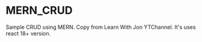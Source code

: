 # MERN_CRUD
 Sample CRUD using MERN. Copy from Learn With Jon YTChannel.
 It's uses react 18+ version.